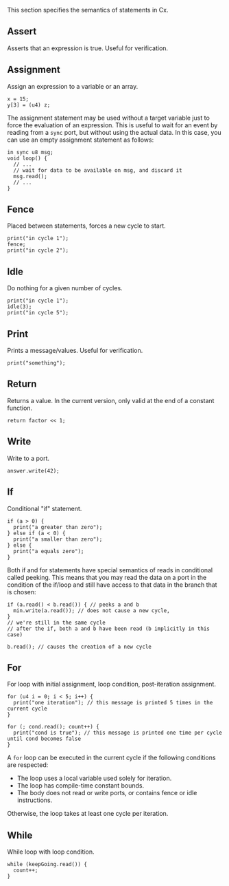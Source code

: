 This section specifies the semantics of statements in Cx.

## Assert

Asserts that an expression is true. Useful for verification.

## Assignment

Assign an expression to a variable or an array.

    x = 15;
    y[3] = (u4) z;

The assignment statement may be used without a target variable just to force the evaluation of an expression. This is useful to wait for an event by reading from a `sync` port, but without using the actual data. In this case, you can use an empty assignment statement as follows:

    in sync u8 msg;
    void loop() {
      // ...
      // wait for data to be available on msg, and discard it
      msg.read();
      // ...
    }

## Fence

Placed between statements, forces a new cycle to start.

    print("in cycle 1");
    fence;
    print("in cycle 2");

## Idle

Do nothing for a given number of cycles.

    print("in cycle 1");
    idle(3);
    print("in cycle 5");

## Print

Prints a message/values. Useful for verification.

    print("something");

## Return

Returns a value. In the current version, only valid at the end of a constant function.

    return factor << 1;

## Write

Write to a port.

    answer.write(42);

## If

Conditional "if" statement.

    if (a > 0) {
      print("a greater than zero");
    } else if (a < 0) {
      print("a smaller than zero");
    } else {
      print("a equals zero");
    }

Both if and for statements have special semantics of reads in conditional called peeking. This means that you may read the data on a port in the condition of the if/loop and still have access to that data in the branch that is chosen:

    if (a.read() < b.read()) { // peeks a and b
      min.write(a.read()); // does not cause a new cycle,
    }
    // we're still in the same cycle
    // after the if, both a and b have been read (b implicitly in this case)

    b.read(); // causes the creation of a new cycle

## For

For loop with initial assignment, loop condition, post-iteration assignment.

    for (u4 i = 0; i < 5; i++) {
      print("one iteration"); // this message is printed 5 times in the current cycle
    }

    for (; cond.read(); count++) {
      print("cond is true"); // this message is printed one time per cycle until cond becomes false
    }

A `for` loop can be executed in the current cycle if the following conditions are respected:

- The loop uses a local variable used solely for iteration.
- The loop has compile-time constant bounds.
- The body does not read or write ports, or contains fence or idle instructions.

Otherwise, the loop takes at least one cycle per iteration.

## While

While loop with loop condition.

    while (keepGoing.read()) {
      count++;
    }
